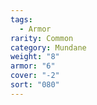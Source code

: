 ```yaml
---  
tags:  
  - Armor  
rarity: Common  
category: Mundane  
weight: "8"  
armor: "6"  
cover: "-2"  
sort: "080"  
---  
```

